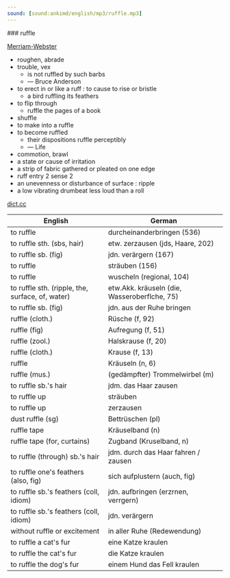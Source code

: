 ```yaml
---
sound: [sound:ankimd/english/mp3/ruffle.mp3]
---
```


\### ruffle

[Merriam-Webster](https://www.merriam-webster.com/dictionary/ruffle)

- roughen, abrade
- trouble, vex
    - is not ruffled by such barbs
    - — Bruce Anderson
- to erect in or like a ruff : to cause to rise or bristle
    - a bird ruffling its feathers
- to flip through
    - ruffle the pages of a book
- shuffle
- to make into a ruffle
- to become ruffled
    - their dispositions ruffle perceptibly
    - — Life
- commotion, brawl
- a state or cause of irritation
- a strip of fabric gathered or pleated on one edge
- ruff entry 2 sense 2
- an unevenness or disturbance of surface : ripple
- a low vibrating drumbeat less loud than a roll

[dict.cc](https://www.dict.cc/ruffle)

| English        | German       |
| -------------- | ------------ |
| to ruffle | durcheinanderbringen (536) |
| to ruffle sth. (sbs, hair) | etw. zerzausen (jds, Haare, 202) |
| to ruffle sb. (fig) | jdn. verärgern (167) |
| to ruffle | sträuben (156) |
| to ruffle | wuscheln (regional, 104) |
| to ruffle sth. (ripple, the, surface, of, water) | etw.Akk. kräuseln (die, Wasseroberflche, 75) |
| to ruffle sb. (fig) | jdn. aus der Ruhe bringen |
| ruffle (cloth.) | Rüsche (f, 92) |
| ruffle (fig) | Aufregung (f, 51) |
| ruffle (zool.) | Halskrause (f, 20) |
| ruffle (cloth.) | Krause (f, 13) |
| ruffle | Kräuseln (n, 6) |
| ruffle (mus.) | (gedämpfter) Trommelwirbel (m) |
| to ruffle sb.'s hair | jdm. das Haar zausen |
| to ruffle up | sträuben |
| to ruffle up | zerzausen |
| dust ruffle (sg) | Bettrüschen (pl) |
| ruffle tape | Kräuselband (n) |
| ruffle tape (for, curtains) | Zugband (Kruselband, n) |
| to ruffle (through) sb.'s hair | jdm. durch das Haar fahren / zausen |
| to ruffle one's feathers (also, fig) | sich aufplustern (auch, fig) |
| to ruffle sb.'s feathers (coll, idiom) | jdn. aufbringen (erzrnen, verrgern) |
| to ruffle sb.'s feathers (coll, idiom) | jdn. verärgern |
| without ruffle or excitement | in aller Ruhe (Redewendung) |
| to ruffle a cat's fur | eine Katze kraulen |
| to ruffle the cat's fur | die Katze kraulen |
| to ruffle the dog's fur | einem Hund das Fell kraulen |
